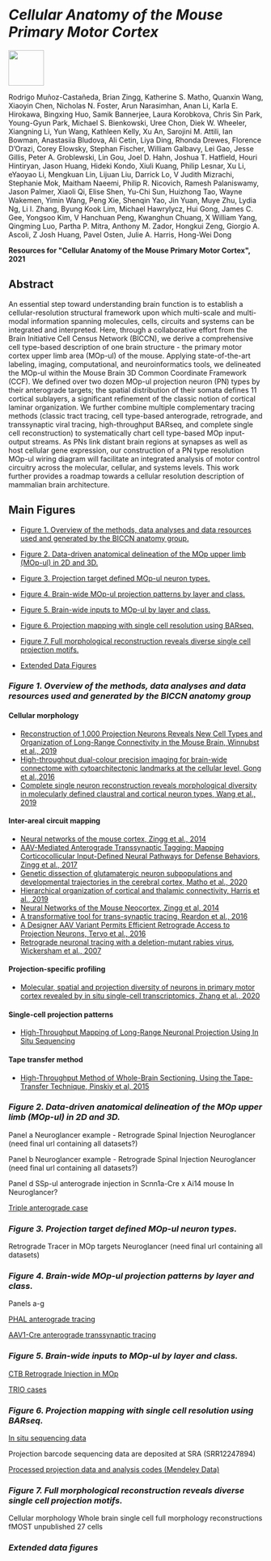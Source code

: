 


# *Cellular Anatomy of the Mouse Primary Motor Cortex*
<img src="https://user-images.githubusercontent.com/39201252/115451895-99c59900-a1d2-11eb-801e-7c1578e91545.png" height=70/>

Rodrigo Muñoz-Castañeda, Brian Zingg,  Katherine S. Matho, Quanxin Wang,  Xiaoyin Chen,  Nicholas N. Foster,  Arun Narasimhan, Anan Li,  Karla E. Hirokawa,  Bingxing Huo,  Samik Bannerjee, Laura Korobkova, Chris Sin Park,  Young-Gyun Park, Michael S. Bienkowski,  Uree Chon,   Diek W. Wheeler, Xiangning Li, Yun Wang,   Kathleen Kelly,  Xu An,   Sarojini M. Attili,   Ian Bowman,   Anastasiia Bludova,   Ali Cetin, Liya Ding,   Rhonda Drewes, Florence D’Orazi, Corey Elowsky,   Stephan Fischer,   William Galbavy,   Lei Gao,   Jesse Gillis,   Peter A. Groblewski, Lin Gou,   Joel D. Hahn,   Joshua T. Hatfield,   Houri Hintiryan, Jason Huang, Hideki Kondo, Xiuli Kuang, Philip Lesnar, Xu Li,   eYaoyao Li, Mengkuan Lin, Lijuan Liu,   Darrick Lo,  V Judith Mizrachi, Stephanie Mok,   Maitham Naeemi,   Philip R. Nicovich,   Ramesh Palaniswamy,   Jason Palmer,   Xiaoli Qi,   Elise Shen,   Yu-Chi Sun,   Huizhong Tao,   Wayne Wakemen, Yimin Wang, Peng Xie,    Shenqin Yao, Jin Yuan,   Muye Zhu, Lydia Ng, Li I. Zhang, Byung Kook Lim,  Michael Hawrylycz, Hui Gong,   James C. Gee,   Yongsoo Kim,  V Hanchuan Peng,   Kwanghun Chuang,    X William Yang, Qingming Luo,   Partha P. Mitra,   Anthony M. Zador,   Hongkui Zeng,  Giorgio A. Ascoli, Z Josh Huang, Pavel Osten,   Julie A. Harris,  Hong-Wei Dong
 
 
 
**Resources for "Cellular Anatomy of the Mouse Primary Motor Cortex", 2021**

## Abstract
An essential step toward understanding brain function is to establish a cellular-resolution structural framework upon which multi-scale and multi-modal information spanning molecules, cells, circuits and systems can be integrated and interpreted. Here, through a collaborative effort from the Brain Initiative Cell Census Network (BICCN), we derive a comprehensive cell type-based description of one brain structure - the primary motor cortex upper limb area (MOp-ul) of the mouse. Applying state-of-the-art labeling, imaging, computational, and neuroinformatics tools, we delineated the MOp-ul within the Mouse Brain 3D Common Coordinate Framework (CCF). We defined over two dozen MOp-ul projection neuron (PN) types by their anterograde targets; the spatial distribution of their somata defines 11 cortical sublayers, a significant refinement of the classic notion of cortical laminar organization. We further combine multiple complementary tracing methods (classic tract tracing, cell type-based anterograde, retrograde, and transsynaptic viral tracing, high-throughput BARseq, and complete single cell reconstruction) to systematically chart cell type-based MOp input-output streams. As PNs link distant brain regions at synapses as well as host cellular gene expression, our construction of a PN type resolution MOp-ul wiring diagram will facilitate an integrated analysis of motor control circuitry across the molecular, cellular, and systems levels. This work further provides a roadmap towards a cellular resolution description of mammalian brain architecture.


## Main Figures

- [Figure 1. Overview of the methods, data analyses and data resources used and generated by the BICCN anatomy group.](#Figure-1-Overview-of-the-methods-data-analyses-and-data-resources-used-and-generated-by-the-BICCN-anatomy-group)

- [Figure 2. Data-driven anatomical delineation of the MOp upper limb (MOp-ul) in 2D and 3D.](#Figure-2-Data-driven-anatomical-delineation-of-the-MOp-upper-limb-(MOp-ul)-in-2D-and-3D)

- [Figure 3. Projection target defined MOp-ul neuron types.](#Figure-3-Projection-target-defined-MOp-ul-neuron-types) 

- [Figure 4. Brain-wide MOp-ul projection patterns by layer and class.](#Figure-4-Brain-wide-MOp-ul-projection-patterns-by-layer-and-class)

- [Figure 5. Brain-wide inputs to MOp-ul by layer and class.](Figure-5-Brain-wide-inputs-to-MOp-ul-by-layer-and-class)

- [Figure 6. Projection mapping with single cell resolution using BARseq.](#Figure-6-Projection-mapping-with-single-cell-resolution-using-BARseq)

- [Figure 7. Full morphological reconstruction reveals diverse single cell projection motifs.](#Figure-7-Full-morphological-reconstruction-reveals-diverse-single-cell-projection-motifs)
- [Extended Data Figures](#extended-data-figures)



### *Figure 1. Overview of the methods, data analyses and data resources used and generated by the BICCN anatomy group*

#### Cellular morphology

- [Reconstruction of 1,000 Projection Neurons Reveals New Cell Types and Organization of Long-Range Connectivity in the Mouse Brain, Winnubst et al., 2019](https://pubmed.ncbi.nlm.nih.gov/31495573/)
- [High-throughput dual-colour precision imaging for brain-wide connectome with cytoarchitectonic landmarks at the cellular level, Gong et al.,2016](https://www.nature.com/articles/ncomms12142)
- [Complete single neuron reconstruction reveals morphological diversity in molecularly defined claustral and cortical neuron types, Wang et al., 2019](https://www.biorxiv.org/content/10.1101/675280v1)

#### Inter-areal circuit mapping

- [Neural networks of the mouse cortex, Zingg et al., 2014](https://www.cell.com/fulltext/S0092-8674(14)00222-0)
- [AAV-Mediated Anterograde Transsynaptic Tagging: Mapping Corticocollicular Input-Defined Neural Pathways for Defense Behaviors, Zingg et al., 2017](https://pubmed.ncbi.nlm.nih.gov/27989459/)
- [Genetic dissection of glutamatergic neuron subpopulations and developmental trajectories in the cerebral cortex, Matho et al., 2020](www.biorxiv.org/content/10.1101/2020.04.22.054064v1)
- [Hierarchical organization of cortical and thalamic connectivity, Harris et al., 2019](https://www.nature.com/articles/s41586-019-1716-z)
- [Neural Networks of the Mouse Neocortex, Zingg et al, 2014](https://www.cell.com/fulltext/S0092-8674(14)00222-0)
- [A transformative tool for trans-synaptic tracing, Reardon et al., 2016](https://www.nature.com/articles/nmeth.3822) 
- [A Designer AAV Variant Permits Efficient Retrograde Access to Projection Neurons, Tervo et al., 2016](https://www.sciencedirect.com/science/article/pii/S0896627316305803)
- [Retrograde neuronal tracing with a deletion-mutant rabies virus, Wickersham et al., 2007](https://www.ncbi.nlm.nih.gov/pmc/articles/PMC2755236/)

#### Projection-specific profiling
- [Molecular, spatial and projection diversity of neurons in primary motor cortex revealed by in situ single-cell transcriptomics, Zhang et al., 2020](https://www.biorxiv.org/content/10.1101/2020.06.04.105700v1.full)


#### Single-cell projection patterns

- [High-Throughput Mapping of Long-Range Neuronal Projection Using In Situ Sequencing](https://www.sciencedirect.com/science/article/pii/S0092867419310748)

#### Tape transfer method
- [High-Throughput Method of Whole-Brain Sectioning, Using the Tape-Transfer Technique, Pinskiy et al, 2015](https://pubmed.ncbi.nlm.nih.gov/26181725/)



### *Figure 2. Data-driven anatomical delineation of the MOp upper limb (MOp-ul) in 2D and 3D.*
Panel a	Neuroglancer example - Retrograde Spinal Injection	Neuroglancer (need final url containing all datasets?)

Panel b	Neuroglancer example - Retrograde Spinal Injection	Neuroglancer (need final url containing all datasets?)

Panel d	SSp-ul anterograde injection in Scnn1a-Cre x Ai14 mouse	In Neuroglancer?

[Triple anterograde case](https://download.brainimagelibrary.org/15/8d/158d3a3e89fc7719/TripleAnterograde/)


### *Figure 3. Projection target defined MOp-ul neuron types.*

Retrograde Tracer in MOp targets	Neuroglancer (need final url containing all datasets)


### *Figure 4. Brain-wide MOp-ul projection patterns by layer and class.*

Panels a-g	

[PHAL anterograde tracing](https://download.brainimagelibrary.org/26/54/265485a0756103a5/)

[AAV1-Cre anterograde transsynaptic tracing](https://download.brainimagelibrary.org/3f/10/3f1068884b271b80/)


### *Figure 5. Brain-wide inputs to MOp-ul by layer and class.*

[CTB Retrograde Injection in MOp](https://download.brainimagelibrary.org/5d/a6/5da6b3121be8bd14/)

[TRIO cases](https://download.brainimagelibrary.org/biccn/cemba/dong/TRIO/)


### *Figure 6. Projection mapping with single cell resolution using BARseq.*

[In situ sequencing data](https://download.brainimagelibrary.org/73/18/7318c6ca1f90e51f/)					

Projection barcode sequencing data are deposited at SRA (SRR12247894)				

[Processed projection data and analysis codes (Mendeley Data)](http://dx.doi.org/10.17632/tmxd37fnmg.1)									


### *Figure 7. Full morphological reconstruction reveals diverse single cell projection motifs.*

Cellular morphology	Whole brain single cell full morphology reconstructions	fMOST	unpublished	27 cells


### *Extended data figures*


